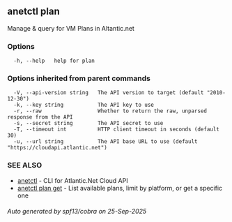 ## anetctl plan

Manage & query for VM Plans in Altantic.net

### Options

```
  -h, --help   help for plan
```

### Options inherited from parent commands

```
  -V, --api-version string   The API version to target (default "2010-12-30")
  -k, --key string           The API key to use
  -r, --raw                  Whether to return the raw, unparsed response from the API
  -s, --secret string        The API secret to use
  -T, --timeout int          HTTP client timeout in seconds (default 30)
  -u, --url string           The API base URL to use (default "https://cloudapi.atlantic.net")
```

### SEE ALSO

* [anetctl](anetctl.md)	 - CLI for Atlantic.Net Cloud API
* [anetctl plan get](anetctl_plan_get.md)	 - List available plans, limit by platform, or get a specific one

###### Auto generated by spf13/cobra on 25-Sep-2025

